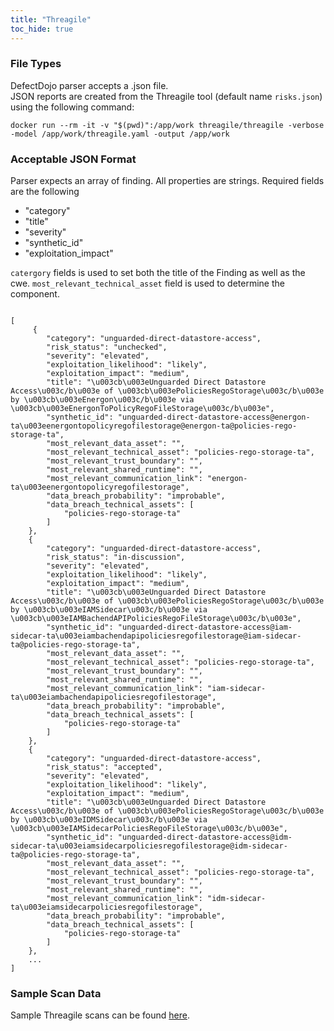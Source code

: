```yaml
---
title: "Threagile"
toc_hide: true
---
```


### File Types
DefectDojo parser accepts a .json file.  
JSON reports are created from the Threagile tool (default name `risks.json`) using the following command: 

```shell
docker run --rm -it -v "$(pwd)":/app/work threagile/threagile -verbose -model /app/work/threagile.yaml -output /app/work
``` 


### Acceptable JSON Format
Parser expects an array of finding.  All properties are strings. Required fields are the following
- "category" 
- "title" 
- "severity"
- "synthetic_id" 
- "exploitation_impact"

`catergory` fields is used to set both the title of the Finding as well as the cwe.
`most_relevant_technical_asset` field is used to determine the component.
~~~

[
     {
        "category": "unguarded-direct-datastore-access",
        "risk_status": "unchecked",
        "severity": "elevated",
        "exploitation_likelihood": "likely",
        "exploitation_impact": "medium",
        "title": "\u003cb\u003eUnguarded Direct Datastore Access\u003c/b\u003e of \u003cb\u003ePoliciesRegoStorage\u003c/b\u003e by \u003cb\u003eEnergon\u003c/b\u003e via \u003cb\u003eEnergonToPolicyRegoFileStorage\u003c/b\u003e",
        "synthetic_id": "unguarded-direct-datastore-access@energon-ta\u003eenergontopolicyregofilestorage@energon-ta@policies-rego-storage-ta",
        "most_relevant_data_asset": "",
        "most_relevant_technical_asset": "policies-rego-storage-ta",
        "most_relevant_trust_boundary": "",
        "most_relevant_shared_runtime": "",
        "most_relevant_communication_link": "energon-ta\u003eenergontopolicyregofilestorage",
        "data_breach_probability": "improbable",
        "data_breach_technical_assets": [
            "policies-rego-storage-ta"
        ]
    },
    {
        "category": "unguarded-direct-datastore-access",
        "risk_status": "in-discussion",
        "severity": "elevated",
        "exploitation_likelihood": "likely",
        "exploitation_impact": "medium",
        "title": "\u003cb\u003eUnguarded Direct Datastore Access\u003c/b\u003e of \u003cb\u003ePoliciesRegoStorage\u003c/b\u003e by \u003cb\u003eIAMSidecar\u003c/b\u003e via \u003cb\u003eIAMBachendAPIPoliciesRegoFileStorage\u003c/b\u003e",
        "synthetic_id": "unguarded-direct-datastore-access@iam-sidecar-ta\u003eiambachendapipoliciesregofilestorage@iam-sidecar-ta@policies-rego-storage-ta",
        "most_relevant_data_asset": "",
        "most_relevant_technical_asset": "policies-rego-storage-ta",
        "most_relevant_trust_boundary": "",
        "most_relevant_shared_runtime": "",
        "most_relevant_communication_link": "iam-sidecar-ta\u003eiambachendapipoliciesregofilestorage",
        "data_breach_probability": "improbable",
        "data_breach_technical_assets": [
            "policies-rego-storage-ta"
        ]
    },
    {
        "category": "unguarded-direct-datastore-access",
        "risk_status": "accepted",
        "severity": "elevated",
        "exploitation_likelihood": "likely",
        "exploitation_impact": "medium",
        "title": "\u003cb\u003eUnguarded Direct Datastore Access\u003c/b\u003e of \u003cb\u003ePoliciesRegoStorage\u003c/b\u003e by \u003cb\u003eIDMSidecar\u003c/b\u003e via \u003cb\u003eIAMSidecarPoliciesRegoFileStorage\u003c/b\u003e",
        "synthetic_id": "unguarded-direct-datastore-access@idm-sidecar-ta\u003eiamsidecarpoliciesregofilestorage@idm-sidecar-ta@policies-rego-storage-ta",
        "most_relevant_data_asset": "",
        "most_relevant_technical_asset": "policies-rego-storage-ta",
        "most_relevant_trust_boundary": "",
        "most_relevant_shared_runtime": "",
        "most_relevant_communication_link": "idm-sidecar-ta\u003eiamsidecarpoliciesregofilestorage",
        "data_breach_probability": "improbable",
        "data_breach_technical_assets": [
            "policies-rego-storage-ta"
        ]
    },
    ...
]

~~~

### Sample Scan Data
Sample Threagile scans can be found [here](https://github.com/DefectDojo/django-DefectDojo/tree/master/unittests/scans/threagile).